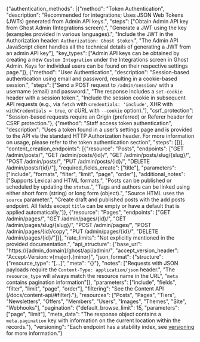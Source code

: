 {"authentication_methods": [{"method": "Token Authentication", "description": "Recommended for integrations; Uses JSON Web Tokens (JWTs) generated from Admin API keys.", "steps": ["Obtain Admin API key from Ghost Admin (Integrations screen).", "Generate a JWT using the key (examples provided in various languages).", "Include the JWT in the Authorization header:  `Authorization: Ghost $token`.", "The Admin API JavaScript client handles all the technical details of generating a JWT from an admin API key"], "key_types": ["Admin API keys can be obtained by creating a new `Custom Integration` under the Integrations screen in Ghost Admin. Keys for individual users can be found on their respective settings page."]}, {"method": "User Authentication", "description": "Session-based authentication using email and password, resulting in a cookie-based session.", "steps": ["Send a POST request to `/admin/session/` with a username (email) and password.", "The response includes a `set-cookie` header with a session token.", "Include the session cookie in subsequent API requests (e.g., via `fetch` with `credentials: 'include'`, XHR with `withCredentials = true`, or cURL with `--cookie` option)."], "csrf_protection": "Session-based requests require an Origin (preferred) or Referer header for CSRF protection."}, {"method": "Staff access token authentication", "description": "Uses a token found in a user’s settings page and is provided to the API via the standard HTTP Authorization header. For more information on usage, please refer to the token authentication section", "steps": []}], "content_creation_endpoints": [{"resource": "Posts", "endpoints": ["GET /admin/posts/", "GET /admin/posts/{id}/", "GET /admin/posts/slug/{slug}/", "POST /admin/posts/", "PUT /admin/posts/{id}/", "DELETE /admin/posts/{id}/"], "required_fields_create": ["title"], "parameters": ["include", "formats", "filter", "limit", "page", "order"], "additional_notes": ["Supports Lexical and HTML formats.", "Posts can be published or scheduled by updating the `status`.", "Tags and authors can be linked using either short form (string) or long form (object).", "Source HTML uses the `source` parameter.", "Create draft and published posts with the add posts endpoint. All fields except `title` can be empty or have a default that is applied automatically."]}, {"resource": "Pages", "endpoints": ["GET /admin/pages/", "GET /admin/pages/{id}/", "GET /admin/pages/slug/{slug}/", "POST /admin/pages/", "POST /admin/pages/{id}/copy", "PUT /admin/pages/{id}/", "DELETE /admin/pages/{id}/"]}], "rate_limits": "Not explicitly mentioned in the provided documentation.", "api_structure": {"base_url": "https://{admin_domain}/ghost/api/admin/", "accept_version_header": "Accept-Version: v{major}.{minor}", "json_format": {"structure": {"resource_type": "[...]", "meta": "{}"}, "notes": ["Requests with JSON payloads require the `Content-Type: application/json` header.", "The `resource_type` will always match the resource name in the URL", "`meta` contains pagination information"]}, "parameters": ["include", "fields", "filter", "limit", "page", "order"], "filtering": "See the Content API (/docs/content-api/#filter)."}, "resources": ["Posts", "Pages", "Tiers", "Newsletters", "Offers", "Members", "Users", "Images", "Themes", "Site", "Webhooks"], "pagination": {"default_browse_limit": 15, "parameters": ["page", "limit"], "meta_data": "The response object contains a `meta.pagination` key with information on the current location within the records."}, "versioning": "Each endpoint has a stability index, see [versioning](/docs/faq/api-versioning) for more information."}